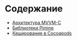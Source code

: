 # Содержание
- [Архитектура MVVM-C](https://github.com/Pimine/Pimine-Docs/blob/main/architecture.md)
- [Библиотеки Pimine](https://github.com/Pimine/Pimine-Docs/blob/main/pimine-libraries.md)
- [Кеширование в Cocoapods](https://github.com/Pimine/Pimine-Docs/blob/main/cocoapods-optimization.md)
